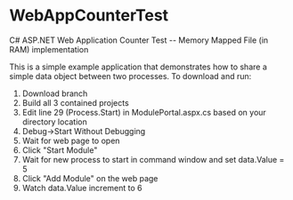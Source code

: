 # WebAppCounterTest
C# ASP.NET Web Application Counter Test -- Memory Mapped File (in RAM) implementation


This is a simple example application that demonstrates how to share a simple data object between two processes.  To download and run:

1. Download branch 
2. Build all 3 contained projects
3. Edit line 29 (Process.Start) in ModulePortal.aspx.cs based on your directory location
4. Debug->Start Without Debugging
5. Wait for web page to open
6. Click "Start Module"
7. Wait for new process to start in command window and set data.Value = 5
8. Click "Add Module" on the web page
9. Watch data.Value increment to 6


